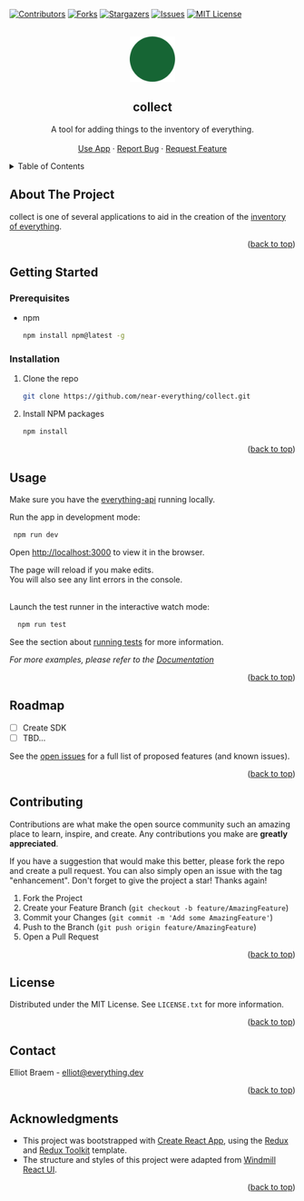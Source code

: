 <div id="top"></div>

<!-- PROJECT SHIELDS -->
[![Contributors][contributors-shield]][contributors-url]
[![Forks][forks-shield]][forks-url]
[![Stargazers][stars-shield]][stars-url]
[![Issues][issues-shield]][issues-url]
[![MIT License][license-shield]][license-url]



<!-- PROJECT LOGO -->
<br />
<div align="center">
  <a href="https://github.com/near-everything/collect">
    <img src="public/logo192.png" alt="Logo" width="80" height="80">
  </a>

<h2 align="center">collect</h3>

  <p align="center">
    A tool for adding things to the inventory of everything.
    <br />
    <!-- <a href="https://documentation.everything.dev"><strong>Explore the docs »</strong></a> -->
    <!-- <br /> -->
    <br />
    <a href="https://collect.everything.dev">Use App</a>
    ·
    <a href="https://github.com/near-everything/collect/issues">Report Bug</a>
    ·
    <a href="https://github.com/near-everything/collect/issues">Request Feature</a>
  </p>
</div>



<!-- TABLE OF CONTENTS -->
<details>
  <summary>Table of Contents</summary>
  <ol>
    <li>
      <a href="#about-the-project">About The Project</a>
    </li>
    <li>
      <a href="#getting-started">Getting Started</a>
      <ul>
        <li><a href="#prerequisites">Prerequisites</a></li>
        <li><a href="#installation">Installation</a></li>
      </ul>
    </li>
    <li><a href="#usage">Usage</a></li>
    <li><a href="#roadmap">Roadmap</a></li>
    <li><a href="#contributing">Contributing</a></li>
    <li><a href="#license">License</a></li>
    <li><a href="#contact">Contact</a></li>
    <li><a href="#acknowledgments">Acknowledgments</a></li>
  </ol>
</details>



<!-- ABOUT THE PROJECT -->
## About The Project

<!-- [![Product Name Screen Shot][product-screenshot]](https://example.com) -->
collect is one of several applications to aid in the creation of the [inventory of everything](https://everything.dev).


<p align="right">(<a href="#top">back to top</a>)</p>



<!-- GETTING STARTED -->
## Getting Started

### Prerequisites

* npm
  ```sh
  npm install npm@latest -g
  ```

### Installation

1. Clone the repo
   ```sh
   git clone https://github.com/near-everything/collect.git
   ```
2. Install NPM packages
   ```sh
   npm install
   ```

<p align="right">(<a href="#top">back to top</a>)</p>



<!-- USAGE EXAMPLES -->
## Usage

Make sure you have the [everything-api](https://github.com/near-everything/api) running locally.

Run the app in development mode:

```sh
 npm run dev
 ```

Open [http://localhost:3000](http://localhost:3000) to view it in the browser.

The page will reload if you make edits.<br />
You will also see any lint errors in the console.


<br/>
Launch the test runner in the interactive watch mode:

```sh
  npm run test
  ```

See the section about [running tests](https://facebook.github.io/create-react-app/docs/running-tests) for more information.


_For more examples, please refer to the [Documentation](https://example.com)_

<p align="right">(<a href="#top">back to top</a>)</p>



<!-- ROADMAP -->
## Roadmap

- [ ] Create SDK
- [ ] TBD...

See the [open issues](https://github.com/near-everything/collect/issues) for a full list of proposed features (and known issues).

<p align="right">(<a href="#top">back to top</a>)</p>



<!-- CONTRIBUTING -->
## Contributing

Contributions are what make the open source community such an amazing place to learn, inspire, and create. Any contributions you make are **greatly appreciated**.

If you have a suggestion that would make this better, please fork the repo and create a pull request. You can also simply open an issue with the tag "enhancement".
Don't forget to give the project a star! Thanks again!

1. Fork the Project
2. Create your Feature Branch (`git checkout -b feature/AmazingFeature`)
3. Commit your Changes (`git commit -m 'Add some AmazingFeature'`)
4. Push to the Branch (`git push origin feature/AmazingFeature`)
5. Open a Pull Request

<p align="right">(<a href="#top">back to top</a>)</p>



<!-- LICENSE -->
## License

Distributed under the MIT License. See `LICENSE.txt` for more information.

<p align="right">(<a href="#top">back to top</a>)</p>



<!-- CONTACT -->
## Contact

Elliot Braem - elliot@everything.dev


<p align="right">(<a href="#top">back to top</a>)</p>



<!-- ACKNOWLEDGMENTS -->
## Acknowledgments

* This project was bootstrapped with [Create React App](https://github.com/facebook/create-react-app), using the [Redux](https://redux.js.org/) and [Redux Toolkit](https://redux-toolkit.js.org/) template.
* The structure and styles of this project were adapted from [Windmill React UI](https://github.com/estevanmaito/windmill-react-ui).

<p align="right">(<a href="#top">back to top</a>)</p>



<!-- MARKDOWN LINKS & IMAGES -->
<!-- https://www.markdownguide.org/basic-syntax/#reference-style-links -->
[contributors-shield]: https://img.shields.io/github/contributors/near-everything/collect.svg?style=for-the-badge
[contributors-url]: https://github.com/near-everything/collect/graphs/contributors
[forks-shield]: https://img.shields.io/github/forks/near-everything/collect.svg?style=for-the-badge
[forks-url]: https://github.com/near-everything/collect/network/members
[stars-shield]: https://img.shields.io/github/stars/near-everything/collect.svg?style=for-the-badge
[stars-url]: https://github.com/near-everything/collect/stargazers
[issues-shield]: https://img.shields.io/github/issues/near-everything/collect.svg?style=for-the-badge
[issues-url]: https://github.com/near-everything/collect/issues
[license-shield]: https://img.shields.io/github/license/near-everything/collect.svg?style=for-the-badge
[license-url]: https://github.com/near-everything/collect/blob/main/LICENSE.txt
